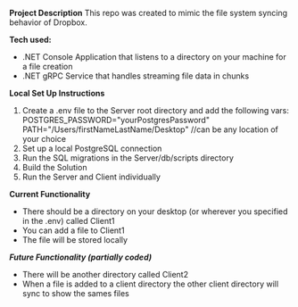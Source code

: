 **Project Description**
This repo was created to mimic the file system syncing behavior of Dropbox. 

**Tech used:**
* .NET Console Application that listens to a directory on your machine for a file creation
* .NET gRPC Service that handles streaming file data in chunks


**Local Set Up Instructions**
1. Create a .env file to the Server root directory and add the following vars:
POSTGRES_PASSWORD="yourPostgresPassword"
PATH="/Users/firstNameLastName/Desktop" //can be any location of your choice
2. Set up a local PostgreSQL connection
3. Run the SQL migrations in the Server/db/scripts directory
4. Build the Solution
5. Run the Server and Client individually

**Current Functionality**
* There should be a directory on your desktop (or wherever you specified in the .env) called Client1
* You can add a file to Client1
* The file will be stored locally

***Future Functionality (partially coded)***
* There will be another directory called Client2
* When a file is added to a client directory the other client directory will sync to show the sames files 
